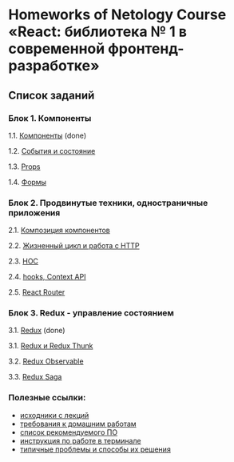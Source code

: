 # Homeworks of Netology Course «React: библиотека № 1 в современной фронтенд-разработке»

## Список заданий

### Блок 1. Компоненты

1.1. [Компоненты](https://github.com/netology-code/ra16-homeworks/tree/master/components) (done)

1.2. [События и состояние](https://github.com/netology-code/ra16-homeworks/tree/master/events-state)

1.3. [Props](https://github.com/netology-code/ra16-homeworks/tree/master/props)

1.4. [Формы](https://github.com/netology-code/ra16-homeworks/tree/master/forms)

### Блок 2. Продвинутые техники, одностраничные приложения

2.1. [Композиция компонентов](https://github.com/netology-code/ra16-homeworks/tree/master/composition)

2.2. [Жизненный цикл и работа с HTTP](https://github.com/netology-code/ra16-homeworks/tree/master/lifecycle-http)

2.3. [HOC](https://github.com/netology-code/ra16-homeworks/tree/master/hoc)

2.4. [hooks, Context API](https://github.com/netology-code/ra16-homeworks/tree/master/hooks-context)

2.5. [React Router](https://github.com/netology-code/ra16-homeworks/tree/master/router)

### Блок 3. Redux - управление состоянием

3.1. [Redux](https://github.com/netology-code/ra16-homeworks/tree/master/redux) (done)

3.1. [Redux и Redux Thunk](https://github.com/netology-code/ra16-homeworks/tree/master/thunk)

3.2. [Redux Observable](https://github.com/netology-code/ra16-homeworks/tree/master/observable)

3.3. [Redux Saga](https://github.com/netology-code/ra16-homeworks/tree/master/saga)

### Полезные ссылки:

* [исходники с лекций](https://github.com/netology-code/ra16-code)
* [требования к домашним работам](https://github.com/netology-code/ra16-homeworks/blob/master/requirements.md)
* [список рекомендуемого ПО](https://github.com/netology-code/ra16-homeworks/blob/master/software.md)
* [инструкция по работе в терминале](https://github.com/netology-code/ra16-homeworks/blob/master/terminal.md)
* [типичные проблемы и способы их решения](https://github.com/netology-code/ra16-homeworks/blob/master/problems.md)